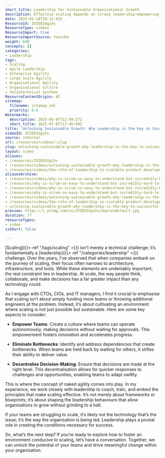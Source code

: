 ```yaml
---
short_title: Leadership for Sustainable Organisational Growth
description: Effective scaling depends on strong leadership—empowering teams, removing bottlenecks, and decentralising decisions to enable sustainable organisational growth.
date: 2025-02-24T10:12:43Z
ResourceId: ZVZEO1Ggihs
ResourceType: videos
ResourceImport: true
ResourceImportSource: Youtube
weight: 640
concepts: []
categories:
- Leadership
tags:
- Scaling
- Agile Leadership
- Enterprise Agility
- Large Scale Agility
- Organisational Agility
- Organisational Culture
- Sociotechnical Systems
ResourceContentOrigin: AI
sitemap:
  filename: sitemap.xml
  priority: 0.6
Watermarks:
  description: 2025-05-07T12:49:27Z
  short_title: 2025-07-07T17:46:09Z
title: 'Unlocking Sustainable Growth: Why Leadership is the Key to Successful Scaling'
videoId: ZVZEO1Ggihs
source: internal
url: /resources/videos/:slug
slug: unlocking-sustainable-growth-why-leadership-is-the-key-to-successful-scaling
layout: video
aliases:
- /resources/ZVZEO1Ggihs
- /resources/videos/unlocking-sustainable-growth-why-leadership-is-the-key-to-successful-scaling
- /resources/videos/the-role-of-leadership-in-scalable-product-development
aliasesArchive:
- /resources/videos/why-is-scrum-so-easy-to-understand-but-incredibly-hard-to-master
- /resources/why-is-scrum-so-easy-to-understand-but-incredibly-hard-to-master
- /resources/videos/why-is-scrum-so-easy-to-understand-but-incredibly-hard-to-master-
- /resources/why-is-scrum-so-easy-to-understand-but-incredibly-hard-to-master-
- /resources/videos/unlocking-sustainable-growth-why-leadership-is-the-key-to-successful-scaling
- /resources/videos/the-role-of-leadership-in-scalable-product-development
- unlocking-sustainable-growth-why-leadership-is-the-key-to-successful-scaling
preview: https://i.ytimg.com/vi/ZVZEO1Ggihs/maxresdefault.jpg
duration: 77
resourceTypes:
- video
isShort: false

---
```

[Scaling]({{< ref "/tags/scaling" >}}) isn't merely a technical challenge; it’s fundamentally a [leadership]({{< ref "/categories/leadership" >}}) challenge. Over the years, I’ve observed that when companies embark on the journey of scaling, their focus often narrows to architecture, infrastructure, and tools. While these elements are undeniably important, the real constraint lies in leadership. At scale, the way people think, collaborate, and make decisions has a far greater impact than any technology could.

As I engage with CTOs, CIOs, and IT managers, I find it crucial to emphasise that scaling isn’t about simply funding more teams or throwing additional engineers at the problem. Instead, it’s about cultivating an environment where scaling is not just possible but sustainable. Here are some key aspects to consider:

- **Empower Teams**: Create a culture where teams can operate autonomously, making decisions without waiting for approvals. This empowerment fosters innovation and accelerates progress.

- **Eliminate Bottlenecks**: Identify and address dependencies that create bottlenecks. When teams are held back by waiting for others, it stifles their ability to deliver value.

- **Decentralise Decision-Making**: Ensure that decisions are made at the right level. This decentralisation allows for quicker responses to challenges and opportunities, enabling teams to adapt swiftly.

This is where the concept of naked agility comes into play. In my experience, we work closely with leadership to coach, train, and embed the principles that make scaling effective. It’s not merely about frameworks or blueprints; it’s about shaping the leadership behaviours that allow organisations to grow without grinding to a halt. 

If your teams are struggling to scale, it’s likely not the technology that’s the issue; it’s the way the organisation is being led. Leadership plays a pivotal role in creating the conditions necessary for success. 

So, what’s the next step? If you’re ready to explore how to foster an environment conducive to scaling, let’s have a conversation. Together, we can unlock the potential of your teams and drive meaningful change within your organisation.
